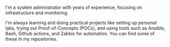 I'm a system administrator with years of experience, focusing on infrastructure and monitoring.

I'm always learning and doing practical projects like setting up personal labs, trying out Proof-of-Concepts (POCs), and using tools such as Ansible, Bash, Github actions, and Zabbix for automation. You can find some of these in my repositories.
